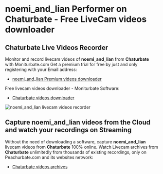 # noemi_and_lian Performer on Chaturbate - Free LiveCam videos downloader

## Chaturbate Live Videos Recorder

Monitor and record livecam videos of **noemi_and_lian** from **Chaturbate** with Moniturbate.com
Get a premium trial for free by just and only registering with your Email address:
* [noemi_and_lian Premium videos downloader](https://moniturbate.com/request-demo-licence-key.html)

Free livecam videos downloader - Moniturbate Software:
* [Chaturbate videos downloader](https://moniturbate.com/moniturbate-download-software.html)

![noemi_and_lian livecam videos recorder](https://peachurnet.com/templates/moniturbate-software.png)


## Capture noemi_and_lian videos from the Cloud and watch your recordings on Streaming

Without the need of downloading a software, capture **noemi_and_lian** livecam videos from **Chaturbate** 100% online.
Watch Livecam archives from **Chaturbate** unlimitedly from thousands of existing recordings, only on Peachurbate.com and its websites network:
* [Chaturbate videos archives](https://peachurnet.com/)